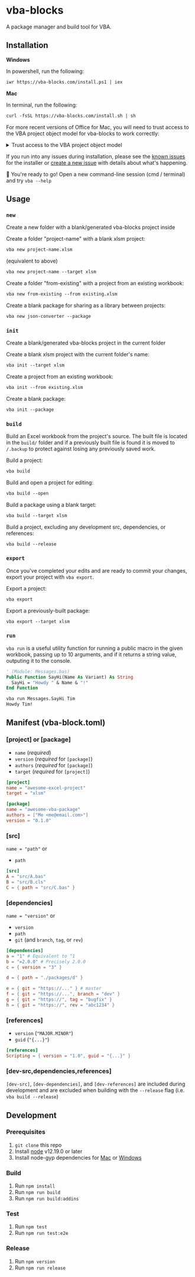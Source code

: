 # vba-blocks

A package manager and build tool for VBA.

## Installation

**Windows**

In powershell, run the following:

```txt
iwr https://vba-blocks.com/install.ps1 | iex
```

**Mac**

In terminal, run the following:

```txt
curl -fsSL https://vba-blocks.com/install.sh | sh
```

For more recent versions of Office for Mac, you will need to trust access to the VBA project object model for vba-blocks to work correctly:

<details>
  <summary>Trust access to the VBA project object model</summary>
  <ol>
    <li>Open Excel</li>
    <li>Click "Excel" in the menu bar</li>
    <li>Select "Preferences" in the menu</li>
    <li>Click "Security" in the Preferences dialog</li>
    <li>Check "Trust access to the VBA project object model" in the Security dialog</li>
 </ol>
</details>

If you run into any issues during installation, please see the [known issues](https://github.com/vba-blocks/installer#known-issues) for the installer or [create a new issue](https://github.com/vba-blocks/installer/issues/new) with details about what's happening.

:rocket: You're ready to go! Open a new command-line session (cmd / terminal) and try `vba --help`

## Usage

### `new`

Create a new folder with a blank/generated vba-blocks project inside

Create a folder "project-name" with a blank xlsm project:

```txt
vba new project-name.xlsm
```

(equivalent to above)

```txt
vba new project-name --target xlsm
```

Create a folder "from-existing" with a project from an existing workbook:

```txt
vba new from-existing --from existing.xlsm
```

Create a blank package for sharing as a library between projects:

```txt
vba new json-converter --package
```

### `init`

Create a blank/generated vba-blocks project in the current folder

Create a blank xlsm project with the current folder's name:

```txt
vba init --target xlsm
```

Create a project from an existing workbook:

```txt
vba init --from existing.xlsm
```

Create a blank package:

```txt
vba init --package
```

### `build`

Build an Excel workbook from the project's source. The built file is located in the `build/` folder and if a previously built file is found it is moved to `/.backup` to protect against losing any previously saved work.

Build a project:

```txt
vba build
```

Build and open a project for editing:

```txt
vba build --open
```

Build a package using a blank target:

```txt
vba build --target xlsm
```

Build a project, excluding any development src, dependencies, or references:

```txt
vba build --release
```

### `export`

Once you've completed your edits and are ready to commit your changes, export your project with `vba export`.

Export a project:

```txt
vba export
```

Export a previously-built package:

```txt
vba export --target xlsm
```

### `run`

`vba run` is a useful utility function for running a public macro in the given workbook, passing up to 10 arguments, and if it returns a string value, outputing it to the console.

```vb
' (Module: Messages.bas)
Public Function SayHi(Name As Variant) As String
  SayHi = "Howdy " & Name & "!"
End Function
```

```txt
vba run Messages.SayHi Tim
Howdy Tim!
```

## Manifest (vba-block.toml)

### [project] or [package]

- `name` (_required_)
- `version` (_required_ for `[package]`)
- `authors` (_required_ for `[package]`)
- `target` (_required_ for `[project]`)

```toml
[project]
name = "awesome-excel-project"
target = "xlsm"
```

```toml
[package]
name = "awesome-vba-package"
authors = ["Me <me@email.com>"]
version = "0.1.0"
```

### [src]

`name = "path"` or

- `path`

```toml
[src]
A = "src/A.bas"
B = "src/B.cls"
C = { path = "src/C.bas" }
```

### [dependencies]

`name = "version"` or

- `version`
- `path`
- `git` (and `branch`, `tag`, or `rev`)

```toml
[dependencies]
a = "1" # Equivalent to ^1
b = "=2.0.0" # Precisely 2.0.0
c = { version = "3" }

d = { path = "./packages/d" }

e = { git = "https://..." } # master
f = { git = "https://...", branch = "dev" }
g = { git = "https://", tag = "bugfix" }
h = { git = "https://", rev = "abc1234" }
```

### [references]

- `version` (`"MAJOR.MINOR"`)
- `guid` (`"{...}"`)

```toml
[references]
Scripting = { version = "1.0", guid = "{...}" }
```

### [dev-src,dependencies,references]

`[dev-src]`, `[dev-dependencies]`, and `[dev-references]` are included during development and are excluded when building with the `--release` flag (i.e. `vba build --release`)

## Development

### Prerequisites

1. `git clone` this repo
2. Install [node](https://nodejs.org/) v12.19.0 or later
3. Install node-gyp dependencies for [Mac](https://github.com/nodejs/node-gyp#on-macos) or [Windows](https://github.com/nodejs/node-gyp#on-windows)

### Build

1. Run `npm install`
2. Run `npm run build`
3. Run `npm run build:addins`

### Test

1. Run `npm test`
2. Run `npm run test:e2e`

### Release

1. Run `npm version`
2. Run `npm run release`
